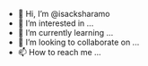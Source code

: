 - 👋 Hi, I’m @isacksharamo
- 👀 I’m interested in ...
- 🌱 I’m currently learning ...
- 💞️ I’m looking to collaborate on ...
- 📫 How to reach me ...

<!---
isacksharamo/isacksharamo is a ✨ special ✨ repository because its `README.md` (this file) appears on your GitHub profile.
You can click the Preview link to take a look at your changes.
--->
